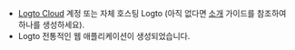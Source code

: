 - [Logto Cloud](https://cloud.logto.io) 계정 또는 자체 호스팅 Logto (아직 없다면 [소개](/introduction) 가이드를 참조하여 하나를 생성하세요).
- Logto 전통적인 웹 애플리케이션이 생성되었습니다.
